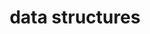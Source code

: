 ---
layout: posts_by_category
categories: data-structures
title: data structures
permalink: /category/data-structures
---